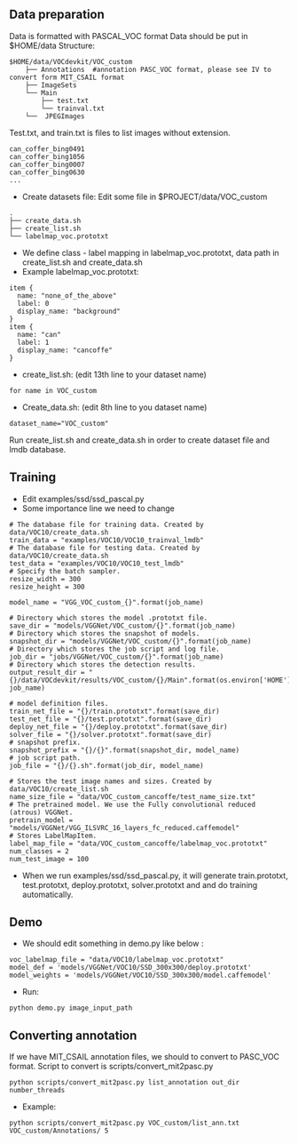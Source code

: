 ## Data preparation
Data is formatted with PASCAL_VOC format
Data should be put in $HOME/data
Structure:

```
$HOME/data/VOCdevkit/VOC_custom
	├── Annotations  #annotation PASC_VOC format, please see IV to convert form MIT_CSAIL format
	├── ImageSets
	└── Main
		├── test.txt
		└── trainval.txt
	└──  JPEGImages
```

Test.txt, and train.txt is files to list images without extension.
```
can_coffer_bing0491
can_coffer_bing1056
can_coffer_bing0007
can_coffer_bing0630
...
```
- Create datasets file: Edit some file in $PROJECT/data/VOC_custom

```
.
├── create_data.sh
├── create_list.sh
└── labelmap_voc.prototxt
```

- We define class - label mapping in labelmap_voc.prototxt, data path in create_list.sh and create_data.sh
- Example labelmap_voc.prototxt:

```
item {
  name: "none_of_the_above"
  label: 0
  display_name: "background"
}
item {
  name: "can"
  label: 1
  display_name: "cancoffe"
}
```

- create_list.sh: (edit 13th line to your dataset name)

```	
for name in VOC_custom

```

- Create_data.sh: (edit 8th line to you dataset name)

```
dataset_name="VOC_custom"

```

Run create_list.sh and create_data.sh in order to create dataset file and lmdb database.


## Training

- Edit examples/ssd/ssd_pascal.py
- Some importance line we need to change

```
# The database file for training data. Created by data/VOC10/create_data.sh
train_data = "examples/VOC10/VOC10_trainval_lmdb"
# The database file for testing data. Created by data/VOC10/create_data.sh
test_data = "examples/VOC10/VOC10_test_lmdb"
# Specify the batch sampler.
resize_width = 300
resize_height = 300

model_name = "VGG_VOC_custom_{}".format(job_name)

# Directory which stores the model .prototxt file.
save_dir = "models/VGGNet/VOC_custom/{}".format(job_name)
# Directory which stores the snapshot of models.
snapshot_dir = "models/VGGNet/VOC_custom/{}".format(job_name)
# Directory which stores the job script and log file.
job_dir = "jobs/VGGNet/VOC_custom/{}".format(job_name)
# Directory which stores the detection results.
output_result_dir = "{}/data/VOCdevkit/results/VOC_custom/{}/Main".format(os.environ['HOME'], job_name)

# model definition files.
train_net_file = "{}/train.prototxt".format(save_dir)
test_net_file = "{}/test.prototxt".format(save_dir)
deploy_net_file = "{}/deploy.prototxt".format(save_dir)
solver_file = "{}/solver.prototxt".format(save_dir)
# snapshot prefix.
snapshot_prefix = "{}/{}".format(snapshot_dir, model_name)
# job script path.
job_file = "{}/{}.sh".format(job_dir, model_name)

# Stores the test image names and sizes. Created by data/VOC10/create_list.sh
name_size_file = "data/VOC_custom_cancoffe/test_name_size.txt"
# The pretrained model. We use the Fully convolutional reduced (atrous) VGGNet.
pretrain_model = "models/VGGNet/VGG_ILSVRC_16_layers_fc_reduced.caffemodel"
# Stores LabelMapItem.
label_map_file = "data/VOC_custom_cancoffe/labelmap_voc.prototxt"
num_classes = 2
num_test_image = 100

```

- When we run examples/ssd/ssd_pascal.py, it will generate train.prototxt, test.prototxt, deploy.prototxt, solver.prototxt and and do training automatically.


## Demo

- We should edit something in demo.py like below :

```
voc_labelmap_file = "data/VOC10/labelmap_voc.prototxt"
model_def = 'models/VGGNet/VOC10/SSD_300x300/deploy.prototxt'
model_weights = 'models/VGGNet/VOC10/SSD_300x300/model.caffemodel'
```

- Run:

```
python demo.py image_input_path
```

## Converting annotation

If we have MIT_CSAIL annotation files, we should to convert to PASC_VOC format.
Script to convert is scripts/convert_mit2pasc.py

```
python scripts/convert_mit2pasc.py list_annotation out_dir number_threads
```
- Example: 
```
python scripts/convert_mit2pasc.py VOC_custom/list_ann.txt VOC_custom/Annotations/ 5
```
	
